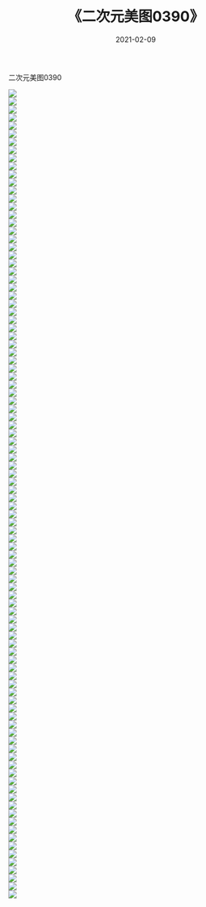 ﻿---
layout: post
title:  《二次元美图0390》
date:   2021-02-09
img: http://imgx.orgx.ga/二次元/2021/二次元美图0390/000.jpg
categories: [美女, 清纯, 唯美]
---

二次元美图0390

 ![](http://imgx.orgx.ga/二次元/2021/二次元美图0390/001.jpg) <br>![](http://imgx.orgx.ga/二次元/2021/二次元美图0390/002.jpg) <br>![](http://imgx.orgx.ga/二次元/2021/二次元美图0390/003.jpg) <br>![](http://imgx.orgx.ga/二次元/2021/二次元美图0390/004.jpg) <br>![](http://imgx.orgx.ga/二次元/2021/二次元美图0390/005.jpg) <br>![](http://imgx.orgx.ga/二次元/2021/二次元美图0390/006.jpg) <br>![](http://imgx.orgx.ga/二次元/2021/二次元美图0390/007.jpg) <br>![](http://imgx.orgx.ga/二次元/2021/二次元美图0390/008.jpg) <br>![](http://imgx.orgx.ga/二次元/2021/二次元美图0390/009.jpg) <br>![](http://imgx.orgx.ga/二次元/2021/二次元美图0390/010.jpg) <br>![](http://imgx.orgx.ga/二次元/2021/二次元美图0390/011.jpg) <br>![](http://imgx.orgx.ga/二次元/2021/二次元美图0390/012.jpg) <br>![](http://imgx.orgx.ga/二次元/2021/二次元美图0390/013.jpg) <br>![](http://imgx.orgx.ga/二次元/2021/二次元美图0390/014.jpg) <br>![](http://imgx.orgx.ga/二次元/2021/二次元美图0390/015.jpg) <br>![](http://imgx.orgx.ga/二次元/2021/二次元美图0390/016.jpg) <br>![](http://imgx.orgx.ga/二次元/2021/二次元美图0390/017.jpg) <br>![](http://imgx.orgx.ga/二次元/2021/二次元美图0390/018.jpg) <br>![](http://imgx.orgx.ga/二次元/2021/二次元美图0390/019.jpg) <br>![](http://imgx.orgx.ga/二次元/2021/二次元美图0390/020.jpg) <br>![](http://imgx.orgx.ga/二次元/2021/二次元美图0390/021.jpg) <br>![](http://imgx.orgx.ga/二次元/2021/二次元美图0390/022.jpg) <br>![](http://imgx.orgx.ga/二次元/2021/二次元美图0390/023.jpg) <br>![](http://imgx.orgx.ga/二次元/2021/二次元美图0390/024.jpg) <br>![](http://imgx.orgx.ga/二次元/2021/二次元美图0390/025.jpg) <br>![](http://imgx.orgx.ga/二次元/2021/二次元美图0390/026.jpg) <br>![](http://imgx.orgx.ga/二次元/2021/二次元美图0390/027.jpg) <br>![](http://imgx.orgx.ga/二次元/2021/二次元美图0390/028.jpg) <br>![](http://imgx.orgx.ga/二次元/2021/二次元美图0390/029.jpg) <br>![](http://imgx.orgx.ga/二次元/2021/二次元美图0390/030.jpg) <br>![](http://imgx.orgx.ga/二次元/2021/二次元美图0390/031.jpg) <br>![](http://imgx.orgx.ga/二次元/2021/二次元美图0390/032.jpg) <br>![](http://imgx.orgx.ga/二次元/2021/二次元美图0390/033.jpg) <br>![](http://imgx.orgx.ga/二次元/2021/二次元美图0390/034.jpg) <br>![](http://imgx.orgx.ga/二次元/2021/二次元美图0390/035.jpg) <br>![](http://imgx.orgx.ga/二次元/2021/二次元美图0390/036.jpg) <br>![](http://imgx.orgx.ga/二次元/2021/二次元美图0390/037.jpg) <br>![](http://imgx.orgx.ga/二次元/2021/二次元美图0390/038.jpg) <br>![](http://imgx.orgx.ga/二次元/2021/二次元美图0390/039.jpg) <br>![](http://imgx.orgx.ga/二次元/2021/二次元美图0390/040.jpg) <br>![](http://imgx.orgx.ga/二次元/2021/二次元美图0390/041.jpg) <br>![](http://imgx.orgx.ga/二次元/2021/二次元美图0390/042.jpg) <br>![](http://imgx.orgx.ga/二次元/2021/二次元美图0390/043.jpg) <br>![](http://imgx.orgx.ga/二次元/2021/二次元美图0390/044.jpg) <br>![](http://imgx.orgx.ga/二次元/2021/二次元美图0390/045.jpg) <br>![](http://imgx.orgx.ga/二次元/2021/二次元美图0390/046.jpg) <br>![](http://imgx.orgx.ga/二次元/2021/二次元美图0390/047.jpg) <br>![](http://imgx.orgx.ga/二次元/2021/二次元美图0390/048.jpg) <br>![](http://imgx.orgx.ga/二次元/2021/二次元美图0390/049.jpg) <br>![](http://imgx.orgx.ga/二次元/2021/二次元美图0390/050.jpg) <br>![](http://imgx.orgx.ga/二次元/2021/二次元美图0390/051.jpg) <br>![](http://imgx.orgx.ga/二次元/2021/二次元美图0390/052.jpg) <br>![](http://imgx.orgx.ga/二次元/2021/二次元美图0390/053.jpg) <br>![](http://imgx.orgx.ga/二次元/2021/二次元美图0390/054.jpg) <br>![](http://imgx.orgx.ga/二次元/2021/二次元美图0390/055.jpg) <br>![](http://imgx.orgx.ga/二次元/2021/二次元美图0390/056.jpg) <br>![](http://imgx.orgx.ga/二次元/2021/二次元美图0390/057.jpg) <br>![](http://imgx.orgx.ga/二次元/2021/二次元美图0390/058.jpg) <br>![](http://imgx.orgx.ga/二次元/2021/二次元美图0390/059.jpg) <br>![](http://imgx.orgx.ga/二次元/2021/二次元美图0390/060.jpg) <br>![](http://imgx.orgx.ga/二次元/2021/二次元美图0390/061.jpg) <br>![](http://imgx.orgx.ga/二次元/2021/二次元美图0390/062.jpg) <br>![](http://imgx.orgx.ga/二次元/2021/二次元美图0390/063.jpg) <br>![](http://imgx.orgx.ga/二次元/2021/二次元美图0390/064.jpg) <br>![](http://imgx.orgx.ga/二次元/2021/二次元美图0390/065.jpg) <br>![](http://imgx.orgx.ga/二次元/2021/二次元美图0390/066.jpg) <br>![](http://imgx.orgx.ga/二次元/2021/二次元美图0390/067.jpg) <br>![](http://imgx.orgx.ga/二次元/2021/二次元美图0390/068.jpg) <br>![](http://imgx.orgx.ga/二次元/2021/二次元美图0390/069.jpg) <br>![](http://imgx.orgx.ga/二次元/2021/二次元美图0390/070.jpg) <br>![](http://imgx.orgx.ga/二次元/2021/二次元美图0390/071.jpg) <br>![](http://imgx.orgx.ga/二次元/2021/二次元美图0390/072.jpg) <br>![](http://imgx.orgx.ga/二次元/2021/二次元美图0390/073.jpg) <br>![](http://imgx.orgx.ga/二次元/2021/二次元美图0390/074.jpg) <br>![](http://imgx.orgx.ga/二次元/2021/二次元美图0390/075.jpg) <br>![](http://imgx.orgx.ga/二次元/2021/二次元美图0390/076.jpg) <br>![](http://imgx.orgx.ga/二次元/2021/二次元美图0390/077.jpg) <br>![](http://imgx.orgx.ga/二次元/2021/二次元美图0390/078.jpg) <br>![](http://imgx.orgx.ga/二次元/2021/二次元美图0390/079.jpg) <br>![](http://imgx.orgx.ga/二次元/2021/二次元美图0390/080.jpg) <br>![](http://imgx.orgx.ga/二次元/2021/二次元美图0390/081.jpg) <br>![](http://imgx.orgx.ga/二次元/2021/二次元美图0390/082.jpg) <br>![](http://imgx.orgx.ga/二次元/2021/二次元美图0390/083.jpg) <br>![](http://imgx.orgx.ga/二次元/2021/二次元美图0390/084.jpg) <br>![](http://imgx.orgx.ga/二次元/2021/二次元美图0390/085.jpg) <br>![](http://imgx.orgx.ga/二次元/2021/二次元美图0390/086.jpg) <br>![](http://imgx.orgx.ga/二次元/2021/二次元美图0390/087.jpg) <br>![](http://imgx.orgx.ga/二次元/2021/二次元美图0390/088.jpg) <br>![](http://imgx.orgx.ga/二次元/2021/二次元美图0390/089.jpg) <br>![](http://imgx.orgx.ga/二次元/2021/二次元美图0390/090.jpg) <br>![](http://imgx.orgx.ga/二次元/2021/二次元美图0390/091.jpg) <br>![](http://imgx.orgx.ga/二次元/2021/二次元美图0390/092.jpg) <br>![](http://imgx.orgx.ga/二次元/2021/二次元美图0390/093.jpg) <br>![](http://imgx.orgx.ga/二次元/2021/二次元美图0390/094.jpg) <br>![](http://imgx.orgx.ga/二次元/2021/二次元美图0390/095.jpg) <br>![](http://imgx.orgx.ga/二次元/2021/二次元美图0390/096.jpg) <br>![](http://imgx.orgx.ga/二次元/2021/二次元美图0390/097.jpg) <br>![](http://imgx.orgx.ga/二次元/2021/二次元美图0390/098.jpg) <br>![](http://imgx.orgx.ga/二次元/2021/二次元美图0390/099.jpg) <br>![](http://imgx.orgx.ga/二次元/2021/二次元美图0390/100.jpg) <br>